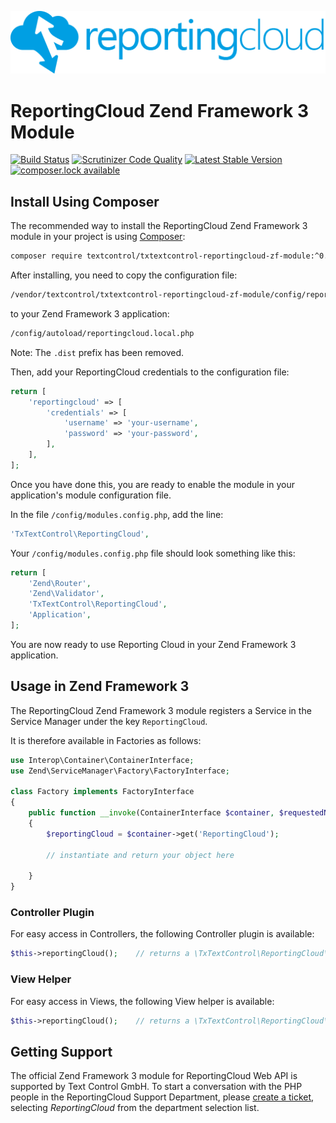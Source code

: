 ![Logo](./media/rc_logo_512.png)

# ReportingCloud Zend Framework 3 Module

[![Build Status](https://scrutinizer-ci.com/g/TextControl/txtextcontrol-reportingcloud-php-zf-module/badges/build.png?b=master)](https://scrutinizer-ci.com/g/TextControl/txtextcontrol-reportingcloud-php-zf-module/build-status/master)
[![Scrutinizer Code Quality](https://scrutinizer-ci.com/g/TextControl/txtextcontrol-reportingcloud-php-zf-module/badges/quality-score.png?b=master)](https://scrutinizer-ci.com/g/TextControl/txtextcontrol-reportingcloud-php-zf-module/?branch=master)
[![Latest Stable Version](https://poser.pugx.org/textcontrol/txtextcontrol-reportingcloud-zf-module/v/stable)](https://packagist.org/packages/textcontrol/txtextcontrol-reportingcloud-zf-module)
[![composer.lock available](https://poser.pugx.org/textcontrol/txtextcontrol-reportingcloud-zf-module/composerlock)](https://packagist.org/packages/textcontrol/txtextcontrol-reportingcloud-zf-module)


## Install Using Composer

The recommended way to install the ReportingCloud Zend Framework 3 module in your project is using [Composer](http://getcomposer.org):

```bash
composer require textcontrol/txtextcontrol-reportingcloud-zf-module:^0.1
```

After installing, you need to copy the configuration file:

```bash
/vendor/textcontrol/txtextcontrol-reportingcloud-zf-module/config/reportingcloud.local.php.dist
```
to your Zend Framework 3 application: 

```bash
/config/autoload/reportingcloud.local.php
```

Note: The `.dist` prefix has been removed.

Then, add your ReportingCloud credentials to the configuration file:

```php
return [
    'reportingcloud' => [
        'credentials' => [
            'username' => 'your-username',
            'password' => 'your-password',
        ],
    ],
];
```

Once you have done this, you are ready to enable the module in your application's module configuration file.

In the file `/config/modules.config.php`, add the line:

```php
'TxTextControl\ReportingCloud',
```

Your `/config/modules.config.php` file should look something like this:

```php
return [
    'Zend\Router',
    'Zend\Validator',
    'TxTextControl\ReportingCloud',
    'Application',
];
```

You are now ready to use Reporting Cloud in your Zend Framework 3 application.

## Usage in Zend Framework 3

The ReportingCloud Zend Framework 3 module registers a Service in the Service Manager under the key `ReportingCloud`.

It is therefore available in Factories as follows:

```php
use Interop\Container\ContainerInterface;
use Zend\ServiceManager\Factory\FactoryInterface;

class Factory implements FactoryInterface
{
    public function __invoke(ContainerInterface $container, $requestedName, array $options = null)
    {
        $reportingCloud = $container->get('ReportingCloud');

        // instantiate and return your object here
        
    }
}
```

### Controller Plugin

For easy access in Controllers, the following Controller plugin is available:

```php
$this->reportingCloud();    // returns a \TxTextControl\ReportingCloud\ReportingCloud instance
```

### View Helper

For easy access in Views, the following View helper is available:

```php
$this->reportingCloud();    // returns a \TxTextControl\ReportingCloud\ReportingCloud instance
```

 ## Getting Support
 
 The official Zend Framework 3 module for ReportingCloud Web API is supported by Text Control GmbH. To start a conversation with the PHP people in the ReportingCloud Support Department, please [create a ticket](http://support.textcontrol.com/new-ticket), selecting _ReportingCloud_ from the department selection list.
 